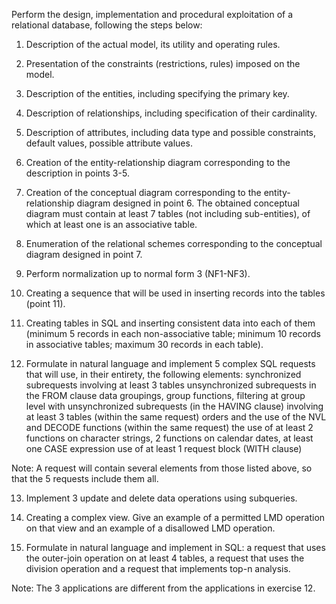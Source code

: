 Perform the design, implementation and procedural exploitation of a relational database, following the steps below:

1. Description of the actual model, its utility and operating rules.

2. Presentation of the constraints (restrictions, rules) imposed on the model.

3. Description of the entities, including specifying the primary key.

4. Description of relationships, including specification of their cardinality.

5. Description of attributes, including data type and possible constraints, default values, possible attribute values.

6. Creation of the entity-relationship diagram corresponding to the description in points 3-5.

7. Creation of the conceptual diagram corresponding to the entity-relationship diagram designed in point 6. The obtained conceptual diagram must contain at least 7 tables (not including sub-entities), of which at least one is an associative table.

8. Enumeration of the relational schemes corresponding to the conceptual diagram designed in point 7.

9. Perform normalization up to normal form 3 (NF1-NF3).

10. Creating a sequence that will be used in inserting records into the tables (point 11).

11. Creating tables in SQL and inserting consistent data into each of them (minimum 5 records in each non-associative table; minimum 10 records in associative tables; maximum 30 records in each table).

12. Formulate in natural language and implement 5 complex SQL requests that will use, in their entirety, the following elements: synchronized subrequests involving at least 3 tables unsynchronized subrequests in the FROM clause data groupings, group functions, filtering at group level with unsynchronized subrequests (in the HAVING clause) involving at least 3 tables (within the same request) orders and the use of the NVL and DECODE functions (within the same request) the use of at least 2 functions on character strings, 2 functions on calendar dates, at least one CASE expression use of at least 1 request block (WITH clause)
  
  Note: A request will contain several elements from those listed above, so that the 5 requests include them all.

13. Implement 3 update and delete data operations using subqueries.
    
14. Creating a complex view. Give an example of a permitted LMD operation on that view and an example of a disallowed LMD operation.
  
15. Formulate in natural language and implement in SQL: a request that uses the outer-join operation on at least 4 tables, a request that uses the division operation and a request that implements top-n analysis.
  
  Note: The 3 applications are different from the applications in exercise 12.
